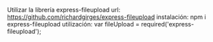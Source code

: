 Utilizar la librería express-fileupload
url:
    https://github.com/richardgirges/express-fileupload
instalación:
    npm i express-fileupload
utilización:
    var fileUpload = required('express-fileupload');
    